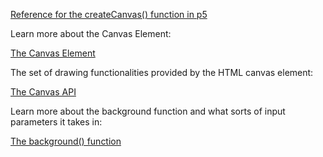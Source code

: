 [Reference for the createCanvas() function in p5](https://p5js.org/reference/p5/createCanvas/)

Learn more about the Canvas Element:

[The Canvas Element](https://en.wikipedia.org/wiki/Canvas_element)

The set of drawing functionalities provided by the HTML canvas element:

[The Canvas API](https://developer.mozilla.org/en-US/docs/Web/API/Canvas_API)

Learn more about the background function and what sorts of input parameters it takes in:

[The background() function](https://p5js.org/reference/p5/background/)